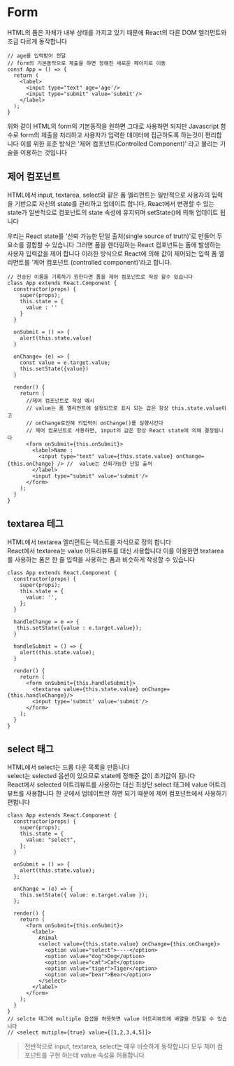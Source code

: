 # Form

HTML의 폼은 자체가 내부 상태를 가지고 있기 때문에 React의 다른 DOM 엘리먼트와 조금 다르게 동작합니다

```
// age를 입력받아 전달
// form의 기본동작으로 제출을 하면 정해진 새로운 페이지로 이동
const App = () => {
  return (
    <label>
      <input type="text" age='age'/>
      <input type="submit" value='submit'/>
    </label>
  );
}
```

위와 같이 HTML의 form의 기본동작을 원하면 그대로 사용하면 되지만 Javascript 함수로 form의 제출을 처리하고 사용자가 입력한 데이터에 접근하도록 하는것이 편리합니다 이를 위한 표준 방식은 '제어 컴포넌트(Controlled Component)' 라고 불리는 기술을 이용하는 것입니다

## 제어 컴포넌트
HTML에서 input, textarea, select와 같은 폼 엘리먼트는 일반적으로 사용자의 입력을 기반으로 자신의 state를 관리하고 업데이트 합니다, React에서 변경할 수 있는 state가 일반적으로 컴포넌트의 state 속성에 유지되며 setState()에 의해 업데이트 됩니다

우리는 React state를 '신뢰 가능한 단일 출처(single source of truth)'로 만들어 두 요소를 결합할 수 있습니다 그러면 폼을 렌더링하는 React 컴포넌트는 폼에 발생하는 사용자 입력값을 제어 합니다 이러한 방식으로 React에 의해 값이 제어되는 입력 폼 엘리먼트를 '제어 컴포넌트 (controlled component)'라고 합니다.

```
// 전송된 이름을 기록하기 원한다면 폼을 제어 컴포넌트로 작성 할수 있습니다
class App extends React.Component {
  constructor(props) {
    super(props);
    this.state = {
      value : ''
    }
  }

  onSubmit = () => {
    alert(this.state.value)
  }

  onChange= (e) => {
    const value = e.target.value;
    this.setState({value})
  }

  render() {
    return (
      //제어 컴포넌트로 작성 예시
      // value는 폼 엘리먼트에 설정되므로 표시 되는 값은 항상 this.state.value이고 
      // onChange로인해 키입력이 onChange()를 실행시킨다
      // 제어 컴포넌트로 사용하면, input의 값은 항상 React state에 의해 결정됩니다
      <form onSubmit={this.onSubmit}>
        <label>Name :
          <input type="text" value={this.state.value} onChange={this.onChange} /> //  value는 신뢰가능한 단일 출처
        </label>
        <input type="submit" value='submit'/>
      </form>
    );
  }
}
```

## textarea 테그

HTML에서 textarea 엘리먼트는 텍스트를 자식으로 정의 합니다  
React에서 textarea는 value 어트리뷰트를 대신 사용합니다 이를 이용한면 textarea를 사용하는 폼은 한 줄 입력을 사용하는 폼과 비슷하게 작성할 수 있습니다

```
class App extends React.Component {
  constructor(props) {
    super(props);
    this.state = {
      value: '',
    };
  }

  handleChange = e => {
   this.setState({value : e.target.value});
  }
  
  handleSubmit = () => {
    alert(this.state.value);
  }

  render() {
    return (
      <form onSubmit={this.handleSubmit}>
        <textarea value={this.state.value} onChange={this.handleChange}/>
        <input type='submit' value='submit'/>
      </form>
    );
  }
}
```

## select 태그

HTML에서 select는 드롭 다운 목록을 만듭니다   
select는 selected 옵션이 있으므로 state에 정해준 값이 초기값이 됩니다  
React에서 selected 어트리뷰트를 사용하는 대신 최상단 select 태그에 value 어트리뷰트를 사용합니다 한 곳에서 업데이트만 하면 되기 때문에 제어 컴포넌트에서 사용하기 편합니다

```
class App extends React.Component {
  constructor(props) {
    super(props);
    this.state = {
      value: "select",
    };
  }

  onSubmit = () => {
    alert(this.state.value);
  };

  onChange = (e) => {
    this.setState({ value: e.target.value });
  };

  render() {
    return (
      <form onSubmit={this.onSubmit}>
        <label>
          Animal
          <select value={this.state.value} onChange={this.onChange}>
            <option value="select">----</option>
            <option value="dog">Dog</option>
            <option value="cat">Cat</option>
            <option value="tiger">Tiger</option>
            <option value="bear">Bear</option>
          </select>
        </label>
      </form>
    );
  }
}
// selcte 태그에 multiple 옵셥을 허용하면 value 어트리뷰트에 배열을 전달할 수 있습니다
// <select mutiple={true} value={[1,2,3,4,5]}>
```

> 전반적으로 input, textarea, select는 매우 비슷하게 동작합니다 모두 제어 컴포넌트를 구현 하는데 value 속성을 허용합니다